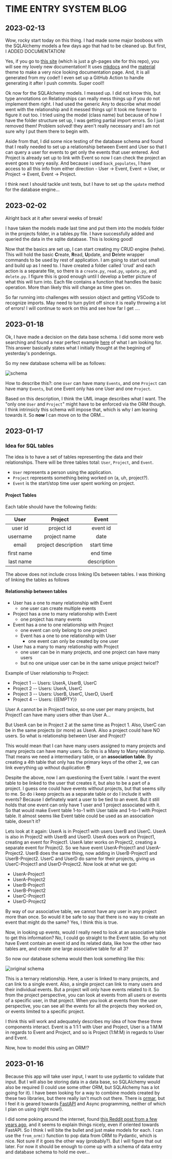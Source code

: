 # TIME ENTRY SYSTEM BLOG

## 2023-02-13

Wow, rocky start today on this thing. I had made some major booboos with the SQLAlchemy models a few days ago that had to be cleaned up. But first, I ADDED DOCUMENTATION!

Yes, if you go to [this site](https://joseph-sayler.github.io/python_time_manager/index.html) (which is just a gh-pages site for this repo), you will see my lovely new documentation! It uses [mkdocs](https://www.mkdocs.org/) and the [material](https://squidfunk.github.io/mkdocs-material/) theme to make a very nice looking documentation page. And, it is all generated from my code!! I even set up a GitHub Action to handle generating it after I push commits. Super cool!!

Ok now for the SQLAlchemy models. I messed up. I did not know this, but type annotations on Relationships can really mess things up if you do not implement them right. I had used the generic Any to describe what model went with the relationship and it messed things up! It took me forever to figure it out too. I tried using the model (class name) but because of how I have the folder structure set up, I was getting partial import errors. So I just removed them! Problem solved! they aren't really necessary and I am not sure why I put them there to begin with.

Aside from that, I did some nice testing of the database schema and found that I really needed to set up a relationship between Event and User so that I can query a user for events to get only the events that user entered. And Project is already set up to link with Event so now I can check the project an event goes to very easily. And because i used ```back_populates```, I have access to all this info from either direction -  User -> Event, Event -> User, or Project -> Event, Event -> Project.

I think next I should tackle unit tests, but I have to set up the ```update``` method for the database engine...

## 2023-02-02

Alright back at it after several weeks of break!

I have taken the models made last time and put them into the models folder in the projects folder, in a tables.py file. I have successfully added and queried the data in the sqlite database. This is looking good!

Now that the basics are set up, I can start creating my CRUD engine (hehe). This will hold the basic <b>C</b>reate, <b>R</b>ead, <b>U</b>pdate, and <b>D</b>elete wrapper commands to be used by rest of application. I am going to start out small and build up as I need to. I have created a folder called 'crud' and each action is a separate file, so there is a ```create.py```, ```read.py```, ```update.py```, and ```delete.py```. I figure this is good enough until I develop a better picture of what this will turn into. Each file contains a function that handles the basic operation. More than likely this will change as time goes on.

So far running into challenges with session object and getting VSCode to recognize imports. May need to turn pylint off since it is really throwing a lot of errors! I will continue to work on this and see how far I get ....

## 2023-01-18

Ok, I have made a decision on the data base schema. I did some more web searching and found a near perfect example [here](https://stackoverflow.com/a/65984044) of what I am looking for. This answer basically states what I initially thought at the begining of yesterday's ponderings.

So my new database schema will be as follows:

![schema](images/database_design.png "Database Schema")

How to describe this?: one ```User``` can have many ```Events```, and one ```Project``` can have many ```Events```, but one Event only has one User and one ```Project```.

Based on this description, I think the UML image describes what I want. The "only one ```User``` and ```Project```" might have to be enforced via the ORM though. I think intrinsicly this schema will impose that, which is why I am leaning towards it. So **now** I can move on to the ORM...

## 2023-01-17

### Idea for SQL tables

The idea is to have a set of tables representing the data and their relationships. There will be three tables total: ```User```, ```Project```, and ```Event```.

- ```User``` represents a person using the application.
- ```Project``` represents something being worked on (a, uh, project?). 
- ```Event``` is the start/stop time user spent working on project.

#### Project Tables

Each table should have the following fields:

|  **User**  |     **Project**     |  **Event**  |
| :--------: | :-----------------: | :---------: |
|  user id   |     project id      |  event id   |
|  username  |    project name     |    date     |
|   email    | project description | start time  |
| first name |                     |  end time   |
| last name  |                     | description |

The above does not include cross linking IDs between tables. I was thinking of linking the tables as follows

#### Relationship between tables

- User has a one to many relationship with Event
    - one user can create multiple events
- Project has a one to many relationship with Event
    - one project has many events
- Event has a one to one relationship with Project
    - one event can only belong to one project
  - Event has a one to one relationship with User
    - one event can only be created by one user
- User has a many to many relationship with Project
    - one user can be in many projects, and one project can have many users
    - but no one unique user can be in the same unique project twice:interrobang:

Example of User relationship to Project:
- Project 1 -- Users: UserA, UserB, UserC
- Project 2 -- Users: UserA, UserC
- Project 3 -- Users: UserB, UserC, UserD, UserE
- Project 4 -- Users: {{EMPTY}}

User A cannot be in Project1 twice, so one user per many projects, but Project1 can have many users other than User A...

But UserA can be in Project 2 at the same time as Project 1. Also, UserC can be in the same projects (or more) as UserA. Also a project could have NO users. So what is relationship between User and Project?

This would mean that I can have many users assigned to many projects and many projects can have many users. So this is a Many to Many relationship. That means we need a intermediary table, or an **association table**. By creating a 4th table that only has the primary keys of the other 2, we can link everything up without duplication :sunglasses:

Despite the above, now I am questioning the Event table. I want the event table to be linked to the user that creates it, but also to be a part of a project. I guess one could have events without projects, but that seems silly to me. So do i keep projects as a separate table or do I include it with events? Because I definately want a user to be tied to an event. But it still holds that one event can only have 1 user and 1 project associated with it. So that would make Event table 1-to-1 with User table and 1-to-1 with Project table. It almost seems like Event table could be used as an association table, doesn't it?

Lets look at it again: UserA is in Project1 with users UserB and UserC. UserA is also in Project2 with UserB and UserD. UserA does work on Project1, creating an event for Project1. UserA later works on Project2, creating a separate event for Project2. So we have event UserA-Project1 and UserA-Project2. UserB does the same thing, now adding in UserB-Project1 and UserB-Project2. UserC and UserD do same for their projects, giving us UserC-Project1 and UserD-Project2. Now look at what we got:

- UserA-Project1
- UserA-Project2
- UserB-Project1
- UserB-Project2
- UserC-Project1
- UserD-Project2

By way of our associative table, we cannot have any user in any project more than once. So would it be safe to say that there is no way to create an event that might do the same? Yes, I think this is true.

Now, in looking up events, would I really need to look at an associative table to get this information? No, I could go straight to the Event table. So why not have Event contain an event id and its related data, like how the other two tables are, and create one large associative table for all 3?

So now our database schema would then look something like this:

![original schema](images/orig_database_design.png "Original Database Schema")

This is a ternary relationship. Here, a user is linked to many projects, and can link to a single event. Also, a single project can link to many users and their individual events. But a project will only have events related to it. So from the project perspective, you can look at events from all users or events of a specific user, in that project. When you look at events from the user perspective, you can see all the events for all the projects they worked on, or events limited to a specific project.

I think this will work and adequately describes my idea of how these three components interact. Event is a 1:1:1 with User and Project, User is a 1:M:M in regards to Event and Project, and so is Project (1:M:M) in regards to User and Event.

Now, how to model this using an ORM:interrobang:

## 2023-01-16

Because this app will take user input, I want to use pydantic to validate that input. But I will also be storing data in a data base, so SQLAlchemy would also be required (I could use some other ORM, but SQLAlchemy has a lot going for it). I have been looking for a way to combine models created by these two libraries, but there really isn't much out there. There is [ormar](https://github.com/collerek/ormar), but I feel it is geared towards [FastAPI](https://fastapi.tiangolo.com/) and Async programming, neither of which I plan on using (right now!).

I did some poking around the internet, found [this Reddit post from a few years ago](https://www.reddit.com/r/FastAPI/comments/lmywl6/comment/gnzdno1/?utm_source=share&utm_medium=web2x&context=3), and it seems to explain things nicely, even if oriented towards FastAPI. So I think I will bite the bullet and just make models for each. I can use the ```from_orm()``` function to pop data from ORM to Pydantic, which is nice. Not sure if it goes the other way (probably?). But I will figure that out later. For now it should be enough to come up with a schema of data entry and database schema to hold me over...
